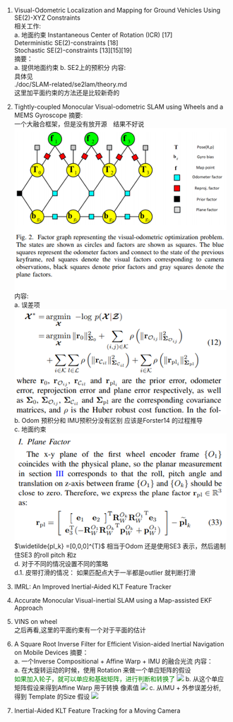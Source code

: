 <!--
 * @Author: Liu Weilong
 * @Date: 2021-01-14 19:49:35
 * @LastEditors: Liu Weilong 
 * @LastEditTime: 2021-01-14 19:54:04
 * @FilePath: /3rd-test-learning/doc/paper-21.1.4-21.1.15/reading_doc.md
 * @Description: 
-->


1. Visual-Odometric Localization and Mapping for Ground Vehicles
Using SE(2)-XYZ Constraints<br>
相关工作:<br>
a. 地面约束
Instantaneous Center of Rotation (ICR) [17] <br>
Deterministic SE(2)-constraints [18] <br>
Stochastic SE(2)-constraints [13][15][19]<br>
摘要：<br>
a. 提供地面约束
b. SE2上的预积分
内容:<br>
具体见<br>
./doc/SLAM-related/se2lam/theory.md<br>
这里加平面约束的方法还是比较新奇的


2. Tightly-coupled Monocular Visual-odometric
SLAM using Wheels and a MEMS Gyroscope
摘要:<br>
一个大融合框架，但是没有放开源　结果不好说
![](./picture/1.png)
内容:<br>
a. 误差项
   ![](./picture/2.png)
b. Odom 预积分和 IMU预积分没有区别 应该是Forster14 的过程推导<br>
c. 地面约束
   ![](./picture/3.png)
   $\widetilde{pl_k} =[0,0,0]^{T}$
相当于Odom 还是使用SE3 表示，然后遏制住SE3 的roll pitch 和z <br>
d. 对于不同的情况设置不同的策略 <br>
d.1. 皮带打滑的情况： 如果匹配点大于一半都是outlier 就判断打滑<br>


3. IMRL: An Improved Inertial-Aided KLT Feature Tracker

4. Accurate Monocular Visual-inertial SLAM using a
Map-assisted EKF Approach


5. VINS on wheel<br>
之后再看,这里的平面约束有一个对于平面的估计<br>

6. A Square Root Inverse Filter for Efficient
Vision-aided Inertial Navigation on Mobile Devices
   摘要：<br>
   a. 一个Inverse Compositional + Affine Warp + IMU 的融合光流
   内容：<br>
   a. 在大旋转运动的时候，使用 Rotation 来做一个单应矩阵的假设<br>
   <font Color="Green">如果加入轮子，就可以单应和基础矩阵，进行判断和转换了</font>
   ![](4.png)
   b. 从这个单应矩阵假设来得到Affine Warp 用于转换 像素值
   ![](5.png)
   c. 从IMU + 外参误差分析, 得到 Template 的Size 假设
   ![](6.png)


7. Inertial-Aided KLT Feature Tracking for a Moving Camera
   